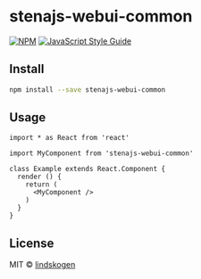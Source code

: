 # stenajs-webui-common

> 

[![NPM](https://img.shields.io/npm/v/stenajs-webui-common.svg)](https://www.npmjs.com/package/stenajs-webui-common) [![JavaScript Style Guide](https://img.shields.io/badge/code_style-standard-brightgreen.svg)](https://standardjs.com)

## Install

```bash
npm install --save stenajs-webui-common
```

## Usage

```tsx
import * as React from 'react'

import MyComponent from 'stenajs-webui-common'

class Example extends React.Component {
  render () {
    return (
      <MyComponent />
    )
  }
}
```

## License

MIT © [lindskogen](https://github.com/lindskogen)
